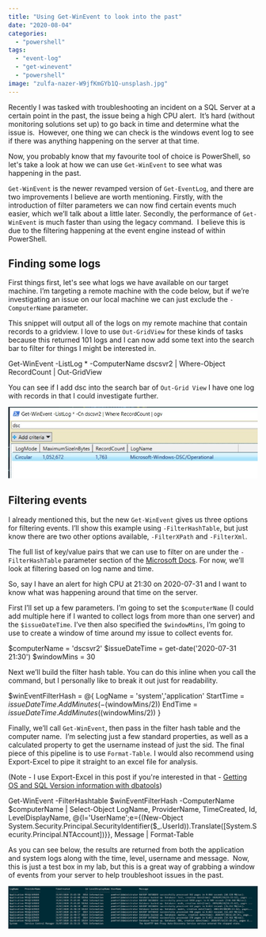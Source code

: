 ```yaml
---
title: "Using Get-WinEvent to look into the past"
date: "2020-08-04"
categories:
  - "powershell"
tags:
  - "event-log"
  - "get-winevent"
  - "powershell"
image: "zulfa-nazer-W9jfKmGYb1Q-unsplash.jpg"
---
```


Recently I was tasked with troubleshooting an incident on a SQL Server at a certain point in the past, the issue being a high CPU alert.  It’s hard (without monitoring solutions set up) to go back in time and determine what the issue is.  However, one thing we can check is the windows event log to see if there was anything happening on the server at that time.

Now, you probably know that my favourite tool of choice is PowerShell, so let's take a look at how we can use `Get-WinEvent` to see what was happening in the past.

`Get-WinEvent` is the newer revamped version of `Get-EventLog`, and there are two improvements I believe are worth mentioning. Firstly, with the introduction of filter parameters we can now find certain events much easier, which we’ll talk about a little later. Secondly, the performance of `Get-WinEvent` is much faster than using the legacy command.  I believe this is due to the filtering happening at the event engine instead of within PowerShell.

## Finding some logs

First things first, let's see what logs we have available on our target machine. I’m targeting a remote machine with the code below, but if we’re investigating an issue on our local machine we can just exclude the `-ComputerName` parameter.

This snippet will output all of the logs on my remote machine that contain records to a gridview. I love to use `Out-GridView` for these kinds of tasks because this returned 101 logs and I can now add some text into the search bar to filter for things I might be interested in.

Get-WinEvent -ListLog \* -ComputerName dscsvr2 |
Where-Object RecordCount |
Out-GridView

You can see if I add dsc into the search bar of `Out-Grid View` I have one log with records in that I could investigate further.

![Out-GridView displaying results from Get-WinEvent -ListLog *](images/viewlogs.jpg)

## Filtering events

I already mentioned this, but the new `Get-WinEvent` gives us three options for filtering events. I’ll show this example using `-FilterHashTable`, but just know there are two other options available, `-FilterXPath` and `-FilterXml`.

The full list of key/value pairs that we can use to filter on are under the `-FilterHashTable` parameter section of the [Microsoft Docs](https://docs.microsoft.com/en-us/powershell/module/microsoft.powershell.diagnostics/get-winevent?view=powershell-7). For now, we’ll look at filtering based on log name and time.

So, say I have an alert for high CPU at 21:30 on 2020-07-31 and I want to know what was happening around that time on the server.

First I’ll set up a few parameters. I’m going to set the `$computerName` (I could add multiple here if I wanted to collect logs from more than one server) and the `$issueDateTime`. I’ve then also specified the `$windowMins`, I’m going to use to create a window of time around my issue to collect events for.

$computerName = 'dscsvr2'
$issueDateTime = get-date('2020-07-31 21:30')
$windowMins = 30

Next we’ll build the filter hash table. You can do this inline when you call the command, but I personally like to break it out just for readability.

$winEventFilterHash = @{
    LogName = 'system','application'
    StartTime = $issueDateTime.AddMinutes(-($windowMins/2))
    EndTime = $issueDateTime.AddMinutes(($windowMins/2))
}

Finally, we’ll call `Get-WinEvent`, then pass in the filter hash table and the computer name.  I’m selecting just a few standard properties, as well as a calculated property to get the username instead of just the sid. The final piece of this pipeline is to use `Format-Table`. I would also recommend using Export-Excel to pipe it straight to an excel file for analysis.

(Note - I use Export-Excel in this post if you're interested in that - [Getting OS and SQL Version information with dbatools](https://jesspomfret.com/getting-versions/))

Get-WinEvent -FilterHashtable $winEventFilterHash -ComputerName $computerName | Select-Object LogName,
ProviderName,
TimeCreated,
Id,
LevelDisplayName,
@{l='UserName';e={(New-Object System.Security.Principal.SecurityIdentifier($\_.UserId)).Translate(\[System.Security.Principal.NTAccount\])}},
Message | Format-Table

As you can see below, the results are returned from both the application and system logs along with the time, level, username and message.  Now, this is just a test box in my lab, but this is a great way of grabbing a window of events from your server to help troubleshoot issues in the past.

![Results from Get-WinEvent](images/eventoutput.png)

